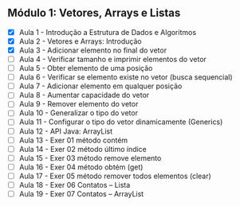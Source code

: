 ## Módulo 1: Vetores, Arrays e Listas

- [x] Aula 1 - Introdução a Estrutura de Dados e Algoritmos
- [x] Aula 2 - Vetores e Arrays: Introdução 
- [x] Aula 3 - Adicionar elemento no final do vetor
- [ ] Aula 4 - Verificar tamanho e imprimir elementos do vetor
- [ ] Aula 5 - Obter elemento de uma posição
- [ ] Aula 6 - Verificar se elemento existe no vetor (busca sequencial)
- [ ] Aula 7 - Adicionar elemento em qualquer posição
- [ ] Aula 8 - Aumentar capacidade do vetor
- [ ] Aula 9 - Remover elemento do vetor
- [ ] Aula 10 - Generalizar o tipo do vetor
- [ ] Aula 11 - Configurar o tipo do vetor dinamicamente (Generics)
- [ ] Aula 12 - API Java: ArrayList
- [ ] Aula 13 - Exer 01 método contém
- [ ] Aula 14 - Exer 02 método último índice
- [ ] Aula 15 - Exer 03 método remove elemento
- [ ] Aula 16 - Exer 04 método obtém (get)
- [ ] Aula 17 - Exer 05 método remover todos elementos (clear)
- [ ] Aula 18 - Exer 06 Contatos – Lista
- [ ] Aula 19 - Exer 07 Contatos – ArrayList
